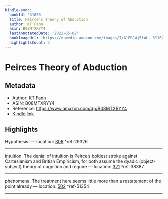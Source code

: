 ```yaml
---
kindle-sync:
  bookId: '31653'
  title: Peirce's Theory of Abduction
  author: KT Fann
  asin: B08MTXRYY4
  lastAnnotatedDate: '2021-05-02'
  bookImageUrl: 'https://m.media-amazon.com/images/I/A1FRJ4j5fWL._SY160.jpg'
  highlightsCount: 3
---
```

# Peirces Theory of Abduction
## Metadata
* Author: [KT Fann](https://www.amazon.comundefined)
* ASIN: B08MTXRYY4
* Reference: https://www.amazon.com/dp/B08MTXRYY4
* [Kindle link](kindle://book?action=open&asin=B08MTXRYY4)

## Highlights
Hypothesis: — location: [306](kindle://book?action=open&asin=B08MTXRYY4&location=306) ^ref-29326

---
intuition. The denial of intuition is Peirce’s boldest stroke against Cartesianism and British Empiricism, for both assume the dyadic (object-subject) theory of cognition and require — location: [321](kindle://book?action=open&asin=B08MTXRYY4&location=321) ^ref-38387

---
phenomena. The treatment here seems little more than a restatement of the point already — location: [502](kindle://book?action=open&asin=B08MTXRYY4&location=502) ^ref-51354

---
